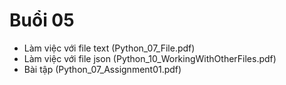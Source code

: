 # Buổi 05

- Làm việc với file text (Python_07_File.pdf)
- Làm việc với file json (Python_10_WorkingWithOtherFiles.pdf)
- Bài tập (Python_07_Assignment01.pdf)
